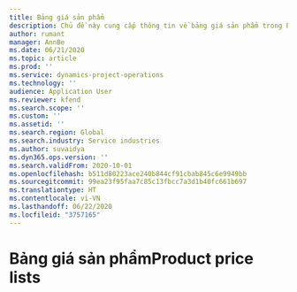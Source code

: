 ```yaml
---
title: Bảng giá sản phẩm
description: Chủ đề này cung cấp thông tin về bảng giá sản phẩm trong Project Operations.
author: rumant
manager: AnnBe
ms.date: 06/21/2020
ms.topic: article
ms.prod: ''
ms.service: dynamics-project-operations
ms.technology: ''
audience: Application User
ms.reviewer: kfend
ms.search.scope: ''
ms.custom: ''
ms.assetid: ''
ms.search.region: Global
ms.search.industry: Service industries
ms.author: suvaidya
ms.dyn365.ops.version: ''
ms.search.validFrom: 2020-10-01
ms.openlocfilehash: b511d80223ace240b844cf91cbab845c6e9949bb
ms.sourcegitcommit: 99ea23f95faa7c85c13fbcc7a3d1b40fc661b697
ms.translationtype: HT
ms.contentlocale: vi-VN
ms.lasthandoff: 06/22/2020
ms.locfileid: "3757165"
---
```

# <a name="product-price-lists"></a><span data-ttu-id="9b078-103">Bảng giá sản phẩm</span><span class="sxs-lookup"><span data-stu-id="9b078-103">Product price lists</span></span>
